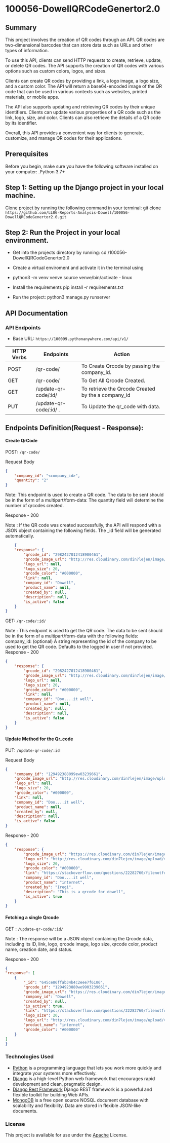 # 100056-DowellQRCodeGenertor2.0

## Summary
This project involves the creation of QR codes through an API.
QR codes are two-dimensional barcodes that can store data such 
as URLs and other types of information.

To use this API, clients can send HTTP requests to create, retrieve, 
update, or delete QR codes. The API supports the creation of QR 
codes with various options such as custom colors, logos, and sizes.

Clients can create QR codes by providing a link, a logo image, a 
logo size, and a custom color. The API will return a base64-encoded 
image of the QR code that can be used in various contexts such as 
websites, printed materials, or mobile apps.

The API also supports updating and retrieving QR codes by their unique
 identifiers. Clients can update various properties of a QR code such 
 as the link, logo, size, and color. Clients can also retrieve the 
 details of a QR code by its identifier.

Overall, this API provides a convenient way for clients to generate, 
customize, and manage QR codes for their applications.



## Prerequisites

Before you begin, make sure you have the following software installed on your computer:
    .Python 3.7+
    
## Step 1: Setting up the Django project in your local machine.
    
Clone project by running the following command in your terminal:
git clone `https://github.com/LL06-Reports-Analysis-Dowell/100056-DowellQRCodeGenertor2.0.git`

## Step 2: Run the Project in your local environment.

- Get into the projects directory by running:
cd /100056-DowellQRCodeGenertor2.0

- Create a virtual enviroment and activate it in the terminal using

- python3 -m venv venve
source venve/bin/activate - linux


- Install the requirements
pip install -r requirements.txt

- Run the project:
python3 manage.py runserver

## API Documentation 

### API Endpoints

- Base URL: `https://100099.pythonanywhere.com/api/v1/`


| HTTP Verbs | Endpoints                      | Action                                               |
|------------|--------------------------------|------------------------------------------------------|
| POST       | /qr-code/                      | To Create Qrcode by passing the company_id.          |
| GET        | /qr-code/                      | To Get All Qrcode Created.                           |
| GET        | /update-qr-code/:id/           | To retrieve the Qrcode Created by the a company_id   |
| PUT        | /update-qr-code/:id/ .         | To Update the qr_code with data.                     |


##  Endpoints Definition(Request - Response):

#### Create QrCode
POST: `/qr-code/`

Request Body

```json
{
    "company_id": "<company_id>",
    "quantity": "2"
}
```

Note: 
This endpoint is used to create a QR code. The data to be sent should 
be in the form of a multipart/form-data:
The quantity field will determine the number of qrcodes created.



Response - 200 

Note : If the QR code was created successfully, the API will respond 
with a JSON object containing the following fields. The _id field
will be generated automatically.

```json
    {
    "response": {
        "qrcode_id": "2982427012418900461",
        "qrcode_image_url": "http://res.cloudinary.com/din7lejen/image/upload/v1684225075/kefhu4k2rmkreh8bqeo7.png",
        "logo_url": null,
        "logo_size": 20,
        "qrcode_color": "#000000",
        "link": null,
        "company_id": "Dowell",
        "product_name": null,
        "created_by": null,
        "description": null,
        "is_active": false
    }
}
```

GET: `/qr-code/:id/`

Note : This endpoint is used to get the QR code. The data to be sent should
be in the form of a multipart/form-data with the following fields:
company_id: (optional) A string representing the id of the company
to be used to get the QR code. Defaults to the logged in user if not
provided.
Response - 200 
```json
{
    "response": {
        "qrcode_id": "2982427012418900461",
        "qrcode_image_url": "http://res.cloudinary.com/din7lejen/image/upload/v1684225075/kefhu4k2rmkreh8bqeo7.png",
        "logo_url": null,
        "logo_size": 20,
        "qrcode_color": "#000000",
        "link": null,
        "company_id": "Doo....it well",
        "product_name": null,
        "created_by": null,
        "description": null,
        "is_active": false
    }
}
```
#### Update Method for the Qr_code

PUT: `/update-qr-code/:id`

Request Body
```json
{
    "company_id": "129492388099ew03239661",
    "qrcode_image_url": "http://res.cloudinary.com/din7lejen/image/upload/v1684225075/kefhu4k2rmkreh8bqeo7.png",
    "logo_url": null,
    "logo_size": 20,
    "qrcode_color": "#000000",
    "link": null,
    "company_id": "Doo....it well",
    "product_name": null,
    "created_by": null,
    "description": null,
    "is_active": false
}
```
Response - 200 
```json
{
    "response": {
        "qrcode_image_url": "https://res.cloudinary.com/din7lejen/image/upload/v1684226246/kefhu4k2rmkreh8bqeo7.png",
        "logo_url": "http://res.cloudinary.com/din7lejen/image/upload/v1684226247/rt54tqvcc7u085htebit.png",
        "logo_size": 20,
        "qrcode_color": "#000000",
        "link": "https://stackoverflow.com/questions/22282760/filenotfounderror-errno-2-no-such-file-or-directory",
        "company_id": "Doo....it well",
        "product_name": "internet",
        "created_by": "Iregi",
        "description": "This is a qrcode for dowell",
        "is_active": true
    }
}
```

#### Fetching a single Qrcode

GET : `/update-qr-code/:id/`

Note : The response will be a JSON object containing the 
Qrcode data, including its ID, link, logo, qrcode image,
logo size, qrcode color, product name, creation date, and status.

Response - 200
```json
{
"response": [
    {
        "_id": "645ce86ffab34b4c2eee7f6106",
        "qrcode_id": "1294923880we9903239661",
        "qrcode_image_url": "https://res.cloudinary.com/din7lejen/image/upload/v1683810476/vtapr9x9bl6oj2m1wm7r.png",
        "company_id": "Dowell",
        "created_by": null,
        "is_active": true,
        "link": "https://stackoverflow.com/questions/22282760/filenotfounderror-errno-2-no-such-file-or-directory",
        "logo_size": 20,
        "logo_url": "http://res.cloudinary.com/din7lejen/image/upload/v1683810476/dh6tnzs8tykwffzdoz1l.png",
        "product_name": "internet",
        "qrcode_color": "#000000"
    }
]
}
```

### Technologies Used

- [Python](https://nodejs.org/) is a programming language that lets you work more quickly and integrate your systems
  more effectively.
- [Django](https://www.djangoproject.com/) is a high-level Python web framework that encourages rapid development and
  clean, pragmatic design.
- [Django Rest Framework](https://www.django-rest-framework.org/) Django REST framework is a powerful and flexible
  toolkit for building Web APIs.
- [MongoDB](https://www.mongodb.com/) is a free open source NOSQL document database with scalability and flexibility.
  Data are stored in flexible JSON-like documents.

### License

This project is available for use under
the [Apache](https://github.com/LL06-Reports-Analysis-Dowell/100056-DowellQRCodeGenertor2.0/blob/main/LICENSE) License.

